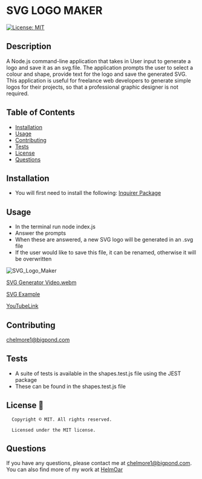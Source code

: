 # SVG LOGO MAKER
  [![License: MIT](https://img.shields.io/badge/License-MIT-yellow.svg)](https://opensource.org/licenses/MIT)


## Description
A Node.js command-line application that takes in User input to generate a logo and save it as an svg.file. The application prompts the user to select a colour and shape, provide text for the logo and save the generated SVG. 
This application is useful for freelance web developers to generate simple logos for their projects, so that a professional graphic designer is not required. 

## Table of Contents
- [Installation](#installation)
- [Usage](#usage)
- [Contributing](#contributing)
- [Tests](#tests)
- [License](#license)
- [Questions](#questions)

## Installation
- You will first need to install the following:
[Inquirer Package](https://www.npmjs.com/package/inquirer/v/8.2.4)

## Usage
- In the terminal run node index.js
- Answer the prompts
- When these are answered, a new SVG logo will be generated in an .svg file
- If the user would like to save this file, it can be renamed, otherwise it will be overwritten


![SVG_Logo_Maker](https://user-images.githubusercontent.com/122151785/233869729-8bb40cec-ff9f-4ab8-a0b1-1932a9b475b5.png)

[SVG Generator Video.webm](https://user-images.githubusercontent.com/122151785/233869930-a9e7cd75-3a52-4406-8545-a2f452021e24.webm)

[SVG Example](https://gist.github.com/HelmOar/54dea2dadfae3af6808af854511eb003)

[YouTubeLink](https://youtu.be/ZzSSivEo2no)
## Contributing
chelmore1@bigpond.com

## Tests
- A suite of tests is available in the shapes.test.js file using the JEST package
- These can be found in the shapes.test.js file

## License 📛
      Copyright © MIT. All rights reserved. 
      
      Licensed under the MIT license.

## Questions
If you have any questions, please contact me at chelmore1@bigpond.com.
You can also find more of my work at [HelmOar](https://github.com/HelmOar/)

